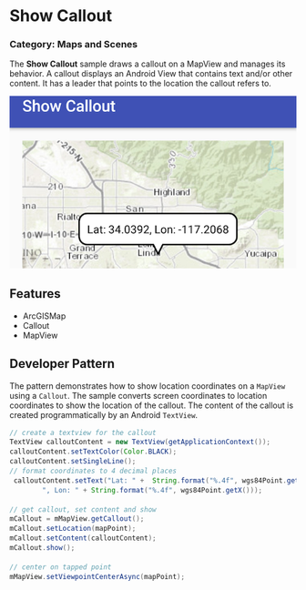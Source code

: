 # Show Callout
### Category: Maps and Scenes
The **Show Callout** sample draws a callout on a MapView and manages its behavior. A callout displays an Android View that contains text and/or other content. It has a leader that points to the location the callout refers to. 

![Show Callout App](show-callout.png)

## Features

* ArcGISMap
* Callout
* MapView

## Developer Pattern

The pattern demonstrates how to show location coordinates on a `MapView` using a `Callout`.  The sample converts screen coordinates to location coordinates to show the location of the callout.  The content of the callout is created programmatically by an Android `TextView`.

```java
// create a textview for the callout
TextView calloutContent = new TextView(getApplicationContext());
calloutContent.setTextColor(Color.BLACK);
calloutContent.setSingleLine();
// format coordinates to 4 decimal places
 calloutContent.setText("Lat: " +  String.format("%.4f", wgs84Point.getY()) +
        ", Lon: " + String.format("%.4f", wgs84Point.getX()));

// get callout, set content and show
mCallout = mMapView.getCallout();
mCallout.setLocation(mapPoint);
mCallout.setContent(calloutContent);
mCallout.show();

// center on tapped point
mMapView.setViewpointCenterAsync(mapPoint);
```
